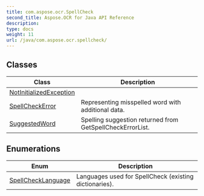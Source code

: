 ```yaml
---
title: com.aspose.ocr.SpellCheck
second_title: Aspose.OCR for Java API Reference
description: 
type: docs
weight: 11
url: /java/com.aspose.ocr.spellcheck/
---
```



## Classes

| Class | Description |
| --- | --- |
| [NotInitializedException](../com.aspose.ocr.spellcheck/notinitializedexception) |  |
| [SpellCheckError](../com.aspose.ocr.spellcheck/spellcheckerror) | Representing misspelled word with additional data. |
| [SuggestedWord](../com.aspose.ocr.spellcheck/suggestedword) | Spelling suggestion returned from GetSpellCheckErrorList. |

## Enumerations

| Enum | Description |
| --- | --- |
| [SpellCheckLanguage](../com.aspose.ocr.spellcheck/spellchecklanguage) | Languages used for SpellCheck (existing dictionaries). |
